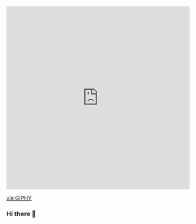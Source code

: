 <iframe src="https://giphy.com/embed/26uf9QPzzlKPvQG5O" width="480" height="480" frameBorder="0" class="giphy-embed" allowFullScreen></iframe><p><a href="https://giphy.com/gifs/studiosoriginals-star-trek-josh-freydkis-warp-speed-26uf9QPzzlKPvQG5O">via GIPHY</a></p>

### Hi there 👋

<!--
**weberdaniel/weberdaniel** is a ✨ _special_ ✨ repository because its `README.md` (this file) appears on your GitHub profile.

Here are some ideas to get you started:

- 🔭 I’m currently working on ...
- 🌱 I’m currently learning ...
- 👯 I’m looking to collaborate on ...
- 🤔 I’m looking for help with ...
- 💬 Ask me about ...
- 📫 How to reach me: ...
- 😄 Pronouns: ...
- ⚡ Fun fact: ...
-->

